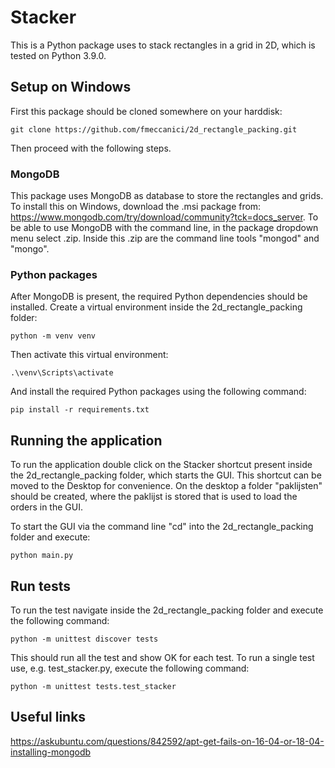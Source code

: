 # Stacker
This is a Python package uses to stack rectangles in a grid in 2D, which is tested on Python 3.9.0.

## Setup on Windows
First this package should be cloned somewhere on your harddisk:
```
git clone https://github.com/fmeccanici/2d_rectangle_packing.git
```
Then proceed with the following steps.
### MongoDB
This package uses MongoDB as database to store the rectangles and grids. To install this on Windows, download the .msi package from: https://www.mongodb.com/try/download/community?tck=docs_server. To be able to use MongoDB with the command line, in the package dropdown menu select .zip. Inside this .zip are the command line tools "mongod" and "mongo".

### Python packages
After MongoDB is present, the required Python dependencies should be installed. Create a virtual environment inside the 2d_rectangle_packing folder:
```
python -m venv venv
```
Then activate this virtual environment:
```
.\venv\Scripts\activate
```
And install the required Python packages using the following command:
```
pip install -r requirements.txt
```

## Running the application 
To run the application double click on the Stacker shortcut present inside the 2d_rectangle_packing folder, which starts the GUI. This shortcut can be moved to the Desktop for convenience. On the desktop a folder "paklijsten" should be created, where the paklijst is stored that is used to load the orders in the GUI.

To start the GUI via the command line "cd" into the 2d_rectangle_packing folder and execute:

```
python main.py
```

## Run tests
To run the test navigate inside the 2d_rectangle_packing folder and execute the following command:

```
python -m unittest discover tests
```

This should run all the test and show OK for each test. To run a single test use, e.g. test_stacker.py, execute the following command:
```
python -m unittest tests.test_stacker
```


## Useful links
https://askubuntu.com/questions/842592/apt-get-fails-on-16-04-or-18-04-installing-mongodb